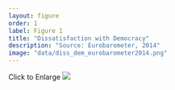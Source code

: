 ```yaml
---
layout: figure
order: 1
label: Figure 1
title: "Dissatisfaction with Democracy"
description: "Source: Eurobarometer, 2014"
image: "data/diss_dem_eurobarometer2014.png"
---
```

Click to Enlarge
<img src="{{ site.baseurl }}/diss_dem_eurobarometer2014.png">
